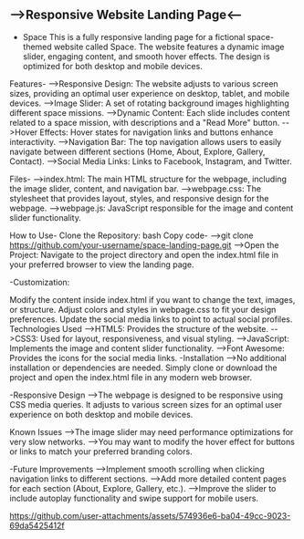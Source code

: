 ##    -->Responsive Website Landing Page<--
- Space
This is a fully responsive landing page for a fictional space-themed website called Space. The website features a dynamic image slider, engaging content, and smooth hover effects. The design is optimized for both desktop and mobile devices.

Features-
-->Responsive Design: The website adjusts to various screen sizes, providing an optimal user experience on desktop, tablet, and mobile devices.
-->Image Slider: A set of rotating background images highlighting different space missions.
-->Dynamic Content: Each slide includes content related to a space mission, with descriptions and a "Read More" button.
-->Hover Effects: Hover states for navigation links and buttons enhance interactivity.
-->Navigation Bar: The top navigation allows users to easily navigate between different sections (Home, About, Explore, Gallery, Contact).
-->Social Media Links: Links to Facebook, Instagram, and Twitter.

Files-
-->index.html: The main HTML structure for the webpage, including the image slider, content, and navigation bar.
-->webpage.css: The stylesheet that provides layout, styles, and responsive design for the webpage.
-->webpage.js: JavaScript responsible for the image and content slider functionality.

How to Use-
Clone the Repository:
bash
Copy code-
-->git clone https://github.com/your-username/space-landing-page.git
-->Open the Project: Navigate to the project directory and open the index.html file in your preferred browser to view the landing page.

-Customization:

Modify the content inside index.html if you want to change the text, images, or structure.
Adjust colors and styles in webpage.css to fit your design preferences.
Update the social media links to point to actual social profiles.
Technologies Used
-->HTML5: Provides the structure of the website.
-->CSS3: Used for layout, responsiveness, and visual styling.
-->JavaScript: Implements the image and content slider functionality.
-->Font Awesome: Provides the icons for the social media links.
-Installation
-->No additional installation or dependencies are needed. Simply clone or download the project and open the index.html file in any modern web browser.

-Responsive Design
-->The webpage is designed to be responsive using CSS media queries. It adjusts to various screen sizes for an optimal user experience on both desktop and mobile devices.

Known Issues
-->The image slider may need performance optimizations for very slow networks.
-->You may want to modify the hover effect for buttons or links to match your preferred branding colors.

-Future Improvements
-->Implement smooth scrolling when clicking navigation links to different sections.
-->Add more detailed content pages for each section (About, Explore, Gallery, etc.).
-->Improve the slider to include autoplay functionality and swipe support for mobile users.


https://github.com/user-attachments/assets/574936e6-ba04-49cc-9023-69da5425412f

